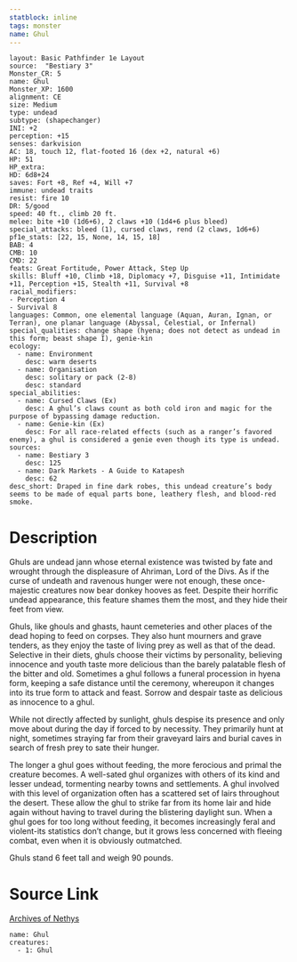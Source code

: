 ```yaml
---
statblock: inline
tags: monster
name: Ghul
---
```

```statblock
layout: Basic Pathfinder 1e Layout
source:  "Bestiary 3"
Monster_CR: 5
name: Ghul
Monster_XP: 1600
alignment: CE
size: Medium
type: undead
subtype: (shapechanger)
INI: +2
perception: +15
senses: darkvision
AC: 18, touch 12, flat-footed 16 (dex +2, natural +6)
HP: 51
HP_extra: 
HD: 6d8+24
saves: Fort +8, Ref +4, Will +7
immune: undead traits
resist: fire 10
DR: 5/good
speed: 40 ft., climb 20 ft.
melee: bite +10 (1d6+6), 2 claws +10 (1d4+6 plus bleed)
special_attacks: bleed (1), cursed claws, rend (2 claws, 1d6+6)
pf1e_stats: [22, 15, None, 14, 15, 18]
BAB: 4
CMB: 10
CMD: 22
feats: Great Fortitude, Power Attack, Step Up
skills: Bluff +10, Climb +18, Diplomacy +7, Disguise +11, Intimidate +11, Perception +15, Stealth +11, Survival +8
racial_modifiers:
- Perception 4
- Survival 8
languages: Common, one elemental language (Aquan, Auran, Ignan, or Terran), one planar language (Abyssal, Celestial, or Infernal)
special_qualities: change shape (hyena; does not detect as undead in this form; beast shape I), genie-kin
ecology:
  - name: Environment
    desc: warm deserts
  - name: Organisation
    desc: solitary or pack (2-8)
    desc: standard
special_abilities:
  - name: Cursed Claws (Ex)
    desc: A ghul’s claws count as both cold iron and magic for the purpose of bypassing damage reduction.
  - name: Genie-kin (Ex)
    desc: For all race-related effects (such as a ranger’s favored enemy), a ghul is considered a genie even though its type is undead.
sources:
  - name: Bestiary 3
    desc: 125
  - name: Dark Markets - A Guide to Katapesh
    desc: 62
desc_short: Draped in fine dark robes, this undead creature’s body seems to be made of equal parts bone, leathery flesh, and blood-red smoke.
```
# Description
Ghuls are undead jann whose eternal existence was twisted by fate and wrought through the displeasure of Ahriman, Lord of the Divs. As if the curse of undeath and ravenous hunger were not enough, these once-majestic creatures now bear donkey hooves as feet. Despite their horrific undead appearance, this feature shames them the most, and they hide their feet from view.

Ghuls, like ghouls and ghasts, haunt cemeteries and other places of the dead hoping to feed on corpses. They also hunt mourners and grave tenders, as they enjoy the taste of living prey as well as that of the dead. Selective in their diets, ghuls choose their victims by personality, believing innocence and youth taste more delicious than the barely palatable flesh of the bitter and old. Sometimes a ghul follows a funeral procession in hyena form, keeping a safe distance until the ceremony, whereupon it changes into its true form to attack and feast. Sorrow and despair taste as delicious as innocence to a ghul.

While not directly affected by sunlight, ghuls despise its presence and only move about during the day if forced to by necessity. They primarily hunt at night, sometimes straying far from their graveyard lairs and burial caves in search of fresh prey to sate their hunger.

The longer a ghul goes without feeding, the more ferocious and primal the creature becomes. A well-sated ghul organizes with others of its kind and lesser undead, tormenting nearby towns and settlements. A ghul involved with this level of organization often has a scattered set of lairs throughout the desert. These allow the ghul to strike far from its home lair and hide again without having to travel during the blistering daylight sun. When a ghul goes for too long without feeding, it becomes increasingly feral and violent-its statistics don’t change, but it grows less concerned with fleeing combat, even when it is obviously outmatched.

Ghuls stand 6 feet tall and weigh 90 pounds.
# Source Link
[Archives of Nethys](https://aonprd.com/MonsterDisplay.aspx?ItemName=Ghul)
```encounter-table
name: Ghul
creatures:
  - 1: Ghul
```

